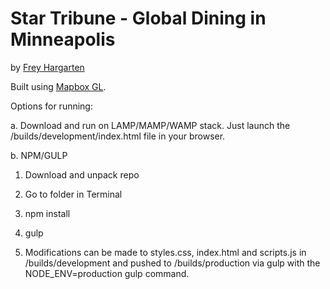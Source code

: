 Star Tribune - Global Dining in Minneapolis
================

by [Frey Hargarten](https://github.com/jeffhargarten)

Built using [Mapbox GL](https://www.mapbox.com/mapbox-gl-js/).

Options for running:

a. Download and run on LAMP/MAMP/WAMP stack. Just launch the /builds/development/index.html file in your browser.

b. NPM/GULP

1. Download and unpack repo

2. Go to folder in Terminal

3. npm install

4. gulp

5. Modifications can be made to styles.css, index.html and scripts.js in /builds/development and pushed to /builds/production via gulp with the NODE_ENV=production gulp command.